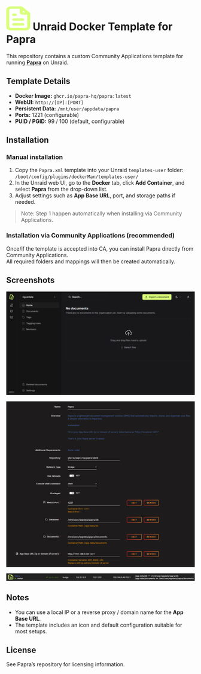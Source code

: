 <h1>
  <img src="https://raw.githubusercontent.com/egnerdata/unraid-docker-templates/main/icons/papra.png" width="64" height="64" alt="Papra Icon" />
  Unraid Docker Template for Papra
</h1>

This repository contains a custom Community Applications template for running **[Papra](https://github.com/papra-hq/papra)** on Unraid.

## Template Details

- **Docker Image:** `ghcr.io/papra-hq/papra:latest`
- **WebUI:** `http://[IP]:[PORT]`
- **Persistent Data:** `/mnt/user/appdata/papra`
- **Ports:** 1221 (configurable)
- **PUID / PGID:** 99 / 100 (default, configurable)

## Installation

### Manual installation
1. Copy the `Papra.xml` template into your Unraid `templates-user` folder:  
   `/boot/config/plugins/dockerMan/templates-user/`
2. In the Unraid web UI, go to the **Docker** tab, click **Add Container**, and select **Papra** from the drop-down list.
3. Adjust settings such as **App Base URL**, port, and storage paths if needed.

> Note: Step 1 happen automatically when installing via Community Applications.

### Installation via Community Applications (recommended)
Once/if the template is accepted into CA, you can install Papra directly from Community Applications.  
All required folders and mappings will then be created automatically.

## Screenshots

![Papra dashboard](https://raw.githubusercontent.com/egnerdata/unraid-docker-templates/main/screenshots/papra-unraid_1.png)

![Papra container settings](https://raw.githubusercontent.com/egnerdata/unraid-docker-templates/main/screenshots/papra-unraid_2.png)

![Papra container](https://raw.githubusercontent.com/egnerdata/unraid-docker-templates/main/screenshots/papra-unraid_3.png)

## Notes

- You can use a local IP or a reverse proxy / domain name for the **App Base URL**.
- The template includes an icon and default configuration suitable for most setups.

## License

See Papra’s repository for licensing information.
